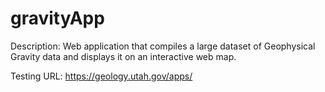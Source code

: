# gravityApp
Description: 
  Web application that compiles a large dataset of Geophysical Gravity data and displays it on an interactive web map.
  
Testing URL:
  https://geology.utah.gov/apps/<fillin>

